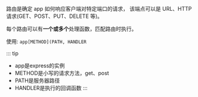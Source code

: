 路由是确定 app 如何响应客户端对特定端口的请求， 该端点可以是 URL、HTTP 请求(GET、POST、PUT、DELETE 等)。

每个路由可以有**一个或多个**处理函数，匹配路由时执行。

使用: `app[METHOD](PATH, HANDLER`

::: tip

- app是express的实例
- METHOD是小写的请求方法，get、post
- PATH是服务器路径
- HANDLER是执行的回调函数
:::
